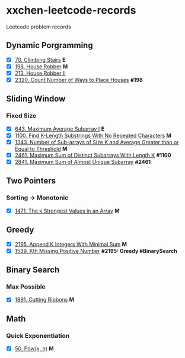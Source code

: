 # xxchen-leetcode-records
Leetcode problem records

## Dynamic Porgramming
 - [x] [70. Climbing Stairs](https://leetcode.cn/problems/climbing-stairs/submissions/580396457/)  **E**
 - [x] [198. House Robber](https://leetcode.cn/problems/house-robber/)  **M**
 - [x] [213. House Robber II](https://leetcode.cn/problems/house-robber-ii/)
 - [x] [2320. Count Number of Ways to Place Houses](https://leetcode.cn/problems/count-number-of-ways-to-place-houses/description/) **#198**

## Sliding Window
### Fixed Size
- [x] [643. Maximum Average Subarray I](https://leetcode.cn/problems/maximum-average-subarray-i/description/) **E**
- [x] [1100. Find K-Length Substrings With No Repeated Characters](https://leetcode.cn/problems/find-k-length-substrings-with-no-repeated-characters/description/) **M**
- [x] [1343. Number of Sub-arrays of Size K and Average Greater than or Equal to Threshold](https://leetcode.cn/problems/number-of-sub-arrays-of-size-k-and-average-greater-than-or-equal-to-threshold/description/) **M**
- [x] [2461. Maximum Sum of Distinct Subarrays With Length K](https://leetcode.cn/problems/maximum-sum-of-distinct-subarrays-with-length-k/description/) **#1100**
- [x] [2841. Maximum Sum of Almost Unique Subarray](https://leetcode.cn/problems/maximum-sum-of-almost-unique-subarray/description/) **#2461**
## Two Pointers
### Sorting -> Monotonic
- [x] [1471. The k Strongest Values in an Array](https://leetcode.cn/problems/the-k-strongest-values-in-an-array/description/) **M**
## Greedy
- [x] [2195. Append K Integers With Minimal Sum](https://leetcode.cn/problems/append-k-integers-with-minimal-sum/description/)  **M**
- [x] [1539. Kth Missing Positive Number](https://leetcode.cn/problems/kth-missing-positive-number/description/) **#2195: Greedy #BinarySearch**
## Binary Search
### Max Possible
- [x] [1891. Cutting Ribbons](https://leetcode.cn/problems/cutting-ribbons/description/) **M**

## Math
### Quick Exponentiation
- [x] [50. Pow(x, n)](https://leetcode.cn/problems/powx-n/description/)  **M**
